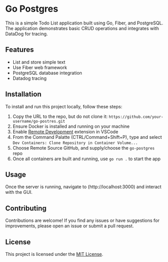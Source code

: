 # Go Postgres

This is a simple Todo List application built using Go, Fiber, and PostgreSQL. The application demonstrates basic CRUD operations and integrates with DataDog for tracing.

## Features

- List and store simple text
- Use Fiber web framework
- PostgreSQL database integration
- Datadog tracing

## Installation

To install and run this project locally, follow these steps:

1. Copy the URL to the repo, but do not clone it: `https://github.com/your-username/go-postres.git`
2. Ensure Docker is installed and running on your machine
3. Enable [Remote Development](https://marketplace.visualstudio.com/items?itemName=ms-vscode-remote.vscode-remote-extensionpack) extension in VSCode 
4. From the Command Palatte (CTRL/Command+Shift+P), type and select `Dev Containers: Clone Repository in Container Volume...`
5. Choose Remote Source GitHub, and supply/choose the `go-postgres` repo
6. Once all containers are built and running, use `go run .` to start the app

## Usage

Once the server is running, navigate to (http://localhost:3000) and interact with the GUI.

## Contributing

Contributions are welcome! If you find any issues or have suggestions for improvements, please open an issue or submit a pull request.

## License

This project is licensed under the [MIT License](LICENSE).